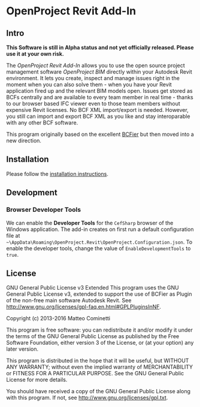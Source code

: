 # OpenProject Revit Add-In

## Intro

**This Software is still in Alpha status and not yet officially released. Please use it at your own risk.**

The _OpenProject Revit Add-In_ allows you to use the open source project management software _OpenProject BIM_ directly
within your Autodesk Revit environment. It lets you create, inspect and manage issues right in the moment when you can
also solve them - when you have your Revit application fired up and the relevant BIM models open. Issues get stored as
BCFs centrally and are available to every team member in real time - thanks to our browser based IFC viewer even to
those team members without expensive Revit licenses. No BCF XML import/export is needed. However, you still can import
and export BCF XML as you like and stay interoparable with any other BCF software.

This program originally based on the excellent [BCFier](https://github.com/teocomi/bcfier) but then moved into a new
direction.

## Installation

Please follow the [installation instructions](docs/installation-instructions.md).

## Development

### Browser Developer Tools

We can enable the **Developer Tools** for the `CefSharp` browser of the Windows application. The add-in creates on first
run a default configuration file at `~\AppData\Roaming\OpenProject.Revit\OpenProject.Configuration.json`. To enable the
developer tools, change the value of `EnableDevelopmentTools` to `true`.

## License

GNU General Public License v3 Extended This program uses the GNU General Public License v3, extended to support the use
of BCFier as Plugin of the non-free main software Autodesk Revit.
See <http://www.gnu.org/licenses/gpl-faq.en.html#GPLPluginsInNF>.

Copyright (c) 2013-2016 Matteo Cominetti

This program is free software: you can redistribute it and/or modify it under the terms of the GNU General Public
License as published by the Free Software Foundation, either version 3 of the License, or
(at your option) any later version.

This program is distributed in the hope that it will be useful, but WITHOUT ANY WARRANTY; without even the implied
warranty of MERCHANTABILITY or FITNESS FOR A PARTICULAR PURPOSE. See the GNU General Public License for more details.

You should have received a copy of the GNU General Public License along with this program. If not,
see <http://www.gnu.org/licenses/gpl.txt>.
